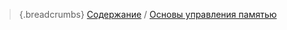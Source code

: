 ﻿>{.breadcrumbs} [Содержание](../readme.md) / [Основы управления памятью](./01-00-MemoryManagement-Intro.md)
